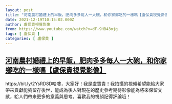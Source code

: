 ```yaml
---
layout: post
title: "河南農村婚禮上的早飯，肥肉多多每人一大碗，和你家鄉吃的一樣嗎【盧保貴視覺影像】"
date: 2021-12-19T10:15:02.000Z
author: 盧保貴視覺影像
from: https://www.youtube.com/watch?v=dF-9HB43ojg
tags: [ 盧保貴 ]
categories: [ 盧保貴 ]
---
```

<!--1639908902000-->
[河南農村婚禮上的早飯，肥肉多多每人一大碗，和你家鄉吃的一樣嗎【盧保貴視覺影像】](https://www.youtube.com/watch?v=dF-9HB43ojg)
------

<div>
https://bit.ly/2YsRD8D哈嘍，大家好！我是盧寶貴！我拍攝的視頻希望能給大家帶來貢獻能夠留存後世，能成為後人對現在的歷史參考期待影像能為將來保留文獻，給人們帶來更多的意義與思考。喜歡我的視頻記得評論哦！
</div>
